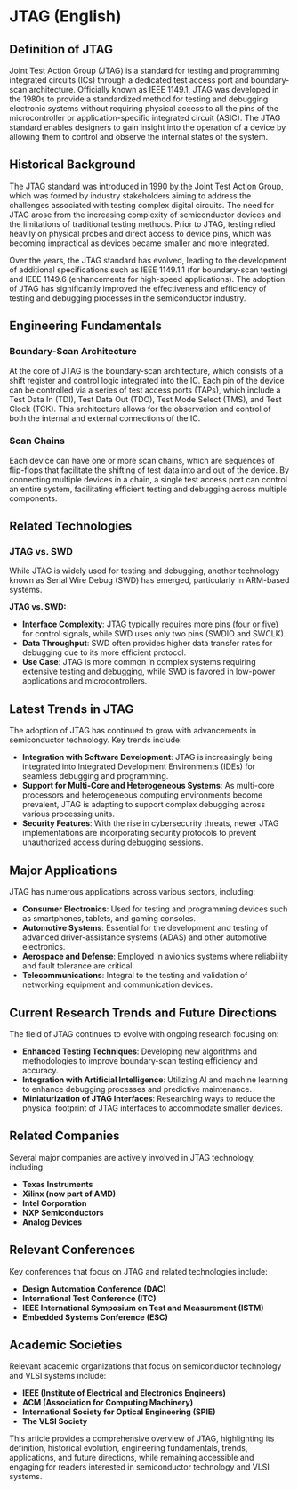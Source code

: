 # JTAG (English)

## Definition of JTAG

Joint Test Action Group (JTAG) is a standard for testing and programming integrated circuits (ICs) through a dedicated test access port and boundary-scan architecture. Officially known as IEEE 1149.1, JTAG was developed in the 1980s to provide a standardized method for testing and debugging electronic systems without requiring physical access to all the pins of the microcontroller or application-specific integrated circuit (ASIC). The JTAG standard enables designers to gain insight into the operation of a device by allowing them to control and observe the internal states of the system.

## Historical Background

The JTAG standard was introduced in 1990 by the Joint Test Action Group, which was formed by industry stakeholders aiming to address the challenges associated with testing complex digital circuits. The need for JTAG arose from the increasing complexity of semiconductor devices and the limitations of traditional testing methods. Prior to JTAG, testing relied heavily on physical probes and direct access to device pins, which was becoming impractical as devices became smaller and more integrated.

Over the years, the JTAG standard has evolved, leading to the development of additional specifications such as IEEE 1149.1.1 (for boundary-scan testing) and IEEE 1149.6 (enhancements for high-speed applications). The adoption of JTAG has significantly improved the effectiveness and efficiency of testing and debugging processes in the semiconductor industry.

## Engineering Fundamentals

### Boundary-Scan Architecture

At the core of JTAG is the boundary-scan architecture, which consists of a shift register and control logic integrated into the IC. Each pin of the device can be controlled via a series of test access ports (TAPs), which include a Test Data In (TDI), Test Data Out (TDO), Test Mode Select (TMS), and Test Clock (TCK). This architecture allows for the observation and control of both the internal and external connections of the IC.

### Scan Chains

Each device can have one or more scan chains, which are sequences of flip-flops that facilitate the shifting of test data into and out of the device. By connecting multiple devices in a chain, a single test access port can control an entire system, facilitating efficient testing and debugging across multiple components.

## Related Technologies

### JTAG vs. SWD

While JTAG is widely used for testing and debugging, another technology known as Serial Wire Debug (SWD) has emerged, particularly in ARM-based systems. 

**JTAG vs. SWD:**

- **Interface Complexity**: JTAG typically requires more pins (four or five) for control signals, while SWD uses only two pins (SWDIO and SWCLK).
- **Data Throughput**: SWD often provides higher data transfer rates for debugging due to its more efficient protocol.
- **Use Case**: JTAG is more common in complex systems requiring extensive testing and debugging, while SWD is favored in low-power applications and microcontrollers.

## Latest Trends in JTAG

The adoption of JTAG has continued to grow with advancements in semiconductor technology. Key trends include:

- **Integration with Software Development**: JTAG is increasingly being integrated into Integrated Development Environments (IDEs) for seamless debugging and programming.
- **Support for Multi-Core and Heterogeneous Systems**: As multi-core processors and heterogeneous computing environments become prevalent, JTAG is adapting to support complex debugging across various processing units.
- **Security Features**: With the rise in cybersecurity threats, newer JTAG implementations are incorporating security protocols to prevent unauthorized access during debugging sessions.

## Major Applications

JTAG has numerous applications across various sectors, including:

- **Consumer Electronics**: Used for testing and programming devices such as smartphones, tablets, and gaming consoles.
- **Automotive Systems**: Essential for the development and testing of advanced driver-assistance systems (ADAS) and other automotive electronics.
- **Aerospace and Defense**: Employed in avionics systems where reliability and fault tolerance are critical.
- **Telecommunications**: Integral to the testing and validation of networking equipment and communication devices.

## Current Research Trends and Future Directions

The field of JTAG continues to evolve with ongoing research focusing on:

- **Enhanced Testing Techniques**: Developing new algorithms and methodologies to improve boundary-scan testing efficiency and accuracy.
- **Integration with Artificial Intelligence**: Utilizing AI and machine learning to enhance debugging processes and predictive maintenance.
- **Miniaturization of JTAG Interfaces**: Researching ways to reduce the physical footprint of JTAG interfaces to accommodate smaller devices.

## Related Companies

Several major companies are actively involved in JTAG technology, including:

- **Texas Instruments**
- **Xilinx (now part of AMD)**
- **Intel Corporation**
- **NXP Semiconductors**
- **Analog Devices**

## Relevant Conferences

Key conferences that focus on JTAG and related technologies include:

- **Design Automation Conference (DAC)**
- **International Test Conference (ITC)**
- **IEEE International Symposium on Test and Measurement (ISTM)**
- **Embedded Systems Conference (ESC)**

## Academic Societies

Relevant academic organizations that focus on semiconductor technology and VLSI systems include:

- **IEEE (Institute of Electrical and Electronics Engineers)**
- **ACM (Association for Computing Machinery)**
- **International Society for Optical Engineering (SPIE)**
- **The VLSI Society** 

This article provides a comprehensive overview of JTAG, highlighting its definition, historical evolution, engineering fundamentals, trends, applications, and future directions, while remaining accessible and engaging for readers interested in semiconductor technology and VLSI systems.